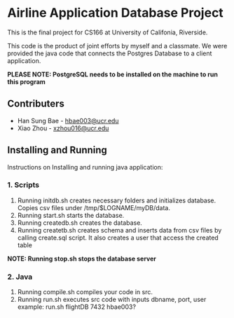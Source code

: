 # Airline Application Database Project

This is the final project for CS166 at University of Califonia, Riverside.

This code is the product of joint efforts by myself and a classmate. We were provided the java code that connects the Postgres Database to a client application. 

**PLEASE NOTE: PostgreSQL needs to be installed on the machine to run this program**

## Contributers
* Han Sung Bae - [hbae003@ucr.edu](mailto:hbae003@ucr.edu)
* Xiao Zhou - [xzhou016@ucr.edu](mailto:xzhou016@ucr.edu)

## Installing and Running 

Instructions on Installing and running java application:

### 1. Scripts
1. Running initdb.sh creates necessary folders and initializes database. Copies csv files under /tmp/$LOGNAME/myDB/data.
2. Running start.sh starts the database.
3. Running createdb.sh creates the database.
4. Running createtb.sh creates schema and inserts data from csv files by calling create.sql script. It also creates a user that access the created table

**NOTE: Running stop.sh stops the database server**

### 2. Java
1. Running compile.sh compiles your code in src.
2. Running run.sh executes src code with inputs dbname, port, user
example: run.sh flightDB 7432 hbae003?
